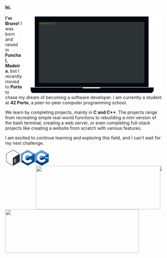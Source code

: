 ### hi.

[<picture><source media="(prefers-color-scheme: dark)" srcset=".github/assets/images/readme-light.png"/><img align="right" width="450" alt="Latest completed project published on GH." src=".github/assets/images/readme-dark.png"/></picture>](https://github.com/BrunoCostaGH/42cursus-minishell)
**I'm Bruno!** I was born and raised in **Funchal, Madeira**, but I recently moved to **Porto** to chase my dream of becoming a software developer. I am currently a student at **42 Porto**, a peer-to-peer computer programming school. 

We learn by completing projects, mainly in **C and C++**. The projects range from recreating simple real-world functions to rebuilding a mini version of the bash terminal, creating a web server, or even completing full-stack projects like creating a website from scratch with various features.

I am excited to continue learning and exploring this field, and I can't wait for my next challenge.


[<img height="50" src=".github/assets/images/bash.png" align="left"/>](https://en.wikipedia.org/wiki/Bash_(Unix_shell)) [<img height="50" src=".github/assets/images/c.png" align="left"/>](https://en.wikipedia.org/wiki/C_(programming_language)) [<img height="50" src=".github/assets/images/cpp.svg" align="left"/>](https://en.wikipedia.org/wiki/C%2B%2B)
<br><br><br>
[<img width="5" src="https://upload.wikimedia.org/wikipedia/commons/d/d2/Blank.png" align="right"/>]()
[<picture><source media="(prefers-color-scheme: dark)" srcset="https://github-readme-stats.vercel.app/api/pin/?username=BrunoCostaGH&repo=42cursus-minishell&hide_border=true"/><img width="400" height="140" src="https://github-readme-stats.vercel.app/api/pin/?username=BrunoCostaGH&repo=42cursus-minishell&hide_border=true&theme=swift" align="right"/>](https://github.com/BrunoCostaGH/42cursus-minishell)
[<picture><source media="(prefers-color-scheme: dark)" srcset="https://github-readme-stats.vercel.app/api/top-langs/?username=BrunoCostaGH&layout=compact&card_width=430&hide_border=true"/><img width="430" height="140" src="https://github-readme-stats.vercel.app/api/top-langs/?username=BrunoCostaGH&layout=compact&card_width=430&hide_border=true&theme=swift" align="left"/>](https://github.com/BrunoCostaGH?tab=repositories)
